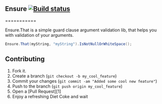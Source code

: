 Ensure [![Build status](https://ci.appveyor.com/api/projects/status/3xojx4v5s5mxdcgk/branch/develop?svg=true)](https://ci.appveyor.com/project/rickvanschalkwijk/ensure/branch/develop)
----------

===========

Ensure.That is a simple guard clause argument validation lib, that helps you with validation of your arguments.

```csharp
Ensure.That(myString, "myString").IsNotNullOrWhiteSpace();
```

Contributing
------------

1. Fork it.
2. Create a branch (`git checkout -b my_cool_feature`)
3. Commit your changes (`git commit -am "Added some cool new feature"`)
4. Push to the branch (`git push origin my_cool_feature`)
5. Open a [Pull Request][1]
6. Enjoy a refreshing Diet Coke and wait
